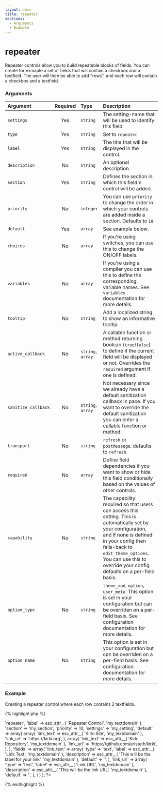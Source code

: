 ```yaml
---
layout: docs
title: repeater
sections:
  - Arguments
  - Example
---
```


# repeater

Repeater controls allow you to build repeatable blocks of fields.
You can create for exmaple a set of fields that will contain a checkbox and a textfield. The user will then be able to add "rows", and each row will contain a checkbox and a textfield.

### Arguments

Argument            | Required | Type              | Description
:------------------ | :------: | :---------------- | :----------
`settings`          | Yes      | `string`          | The setting-name that will be used to identify this field.
`type`              | Yes      | `string`          | Set to `repeater`
`label`             | Yes      | `string`          | The title that will be displayed in the control.
`description`       | No       | `string`          | An optional description.
`section`           | Yes      | `string`          | Defines the section in which this field's control will be added.
`priority`          | No       | `integer`         | You can use `priority` to change the order in which your controls are added inside a section. Defaults to `10`.
`default`           | Yes      | `array`           | See example below.
`choices`           | No       | `array`           | If you're using switches, you can use this to change the ON/OFF labels.
`variables`         | No       | `array`           | If you're using a compiler you can use this to define the corresponding variable names. See `variables` documentation for more details.
`tooltip`           | No       | `string`          | Add a localized string to show an informative tooltip.
`active_callback`   | No       | `string`, `array` | A callable function or method returning boolean (`true`/`false`) to define if the current field will be displayed or not. Overrides the `required` argument if one is defined.
`sanitize_callback` | No       | `string`, `array` | Not necessary since we already have a default sanitization callback in pace. If you want to override the default sanitization you can enter a callable function or method.
`transport`         | No       | `string`          | `refresh` or `postMessage`. defaults to `refresh`.
`required`          | No       | `array`           | Define field dependencies if you want to show or hide this field conditionally based on the values of other controls.
`capability`        | No       | `string`          | The capability required so that users can access this setting. This is automatically set by your configuration, and if none is defined in your config then falls-back to `edit_theme_options`. You can use this to override your config defaults on a per-field basis.
`option_type`       | No       | `string`          | `theme_mod`, `option`, `user_meta`. This option is set in your configuration but can be overriden on a per-field basis. See configuration documentation for more details.
`option_name`       | No       | `string`          | This option is set in your configuration but can be overriden on a per-field basis. See configuration documentation for more details.


### Example

Creating a repeater control where each row contains 2 textfields.

{% highlight php %}
<?php
Kirki::add_field( 'my_config', array(
	'type'        => 'repeater',
	'label'       => esc_attr__( 'Repeater Control', 'my_textdomain' ),
	'section'     => 'my_section',
	'priority'    => 10,
	'settings'    => 'my_setting',
	'default'     => array(
		array(
			'link_text' => esc_attr__( 'Kirki Site', 'my_textdomain' ),
			'link_url'  => 'https://kirki.org',
		),
		array(
			'link_text' => esc_attr__( 'Kirki Repository', 'my_textdomain' ),
			'link_url'  => 'https://github.com/aristath/kirki',
		),
	),
	'fields' => array(
		'link_text' => array(
			'type'        => 'text',
			'label'       => esc_attr__( 'Link Text', 'my_textdomain' ),
			'description' => esc_attr__( 'This will be the label for your link', 'my_textdomain' ),
			'default'     => '',
		),
		'link_url' => array(
			'type'        => 'text',
			'label'       => esc_attr__( 'Link URL', 'my_textdomain' ),
			'description' => esc_attr__( 'This will be the link URL', 'my_textdomain' ),
			'default'     => '',
		),
	)
) );
?>
{% endhighlight %}
